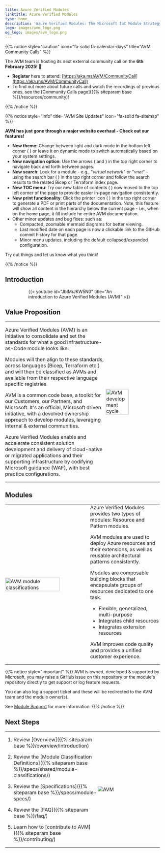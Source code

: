 ```yaml
---
title: Azure Verified Modules
linktitle: Azure Verified Modules
type: home
description: 'Azure Verified Modules: The Microsoft IaC Module Strategy'
logo: images/avm_logo.png
og_logo: images/avm_logo.png
---
```


{{% notice style="caution" icon="fa-solid fa-calendar-days" title="AVM Community Calls" %}}

The AVM team is hosting its next external community call on the **6th February 2025**! 🥳

- **Register** here to attend: [https://aka.ms/AVM/CommunityCall](https://aka.ms/AVM/CommunityCall)
- To find out more about future calls and watch the recordings of previous ones, see the [Community Calls page]({{% siteparam base %}}/resources/community)!

{{% /notice %}}

{{% notice style="info" title="AVM Site Updates" icon="fa-solid fa-sitemap" %}}

**AVM has just gone through a major website overhaul - Check out our features!**

- **New theme**: Change between light and dark mode in the bottom left corner ( <i class="fa-solid fa-paintbrush"></i> ) or leave it on dynamic mode to switch automatically based on your system settings.
- **New navigation option**: Use the arrows ( <i class="fa-solid fa-chevron-left"></i> and <i class="fa-solid fa-chevron-right"></i> ) in the top right corner to navigate back and forth between pages.
- **New search**: Look for a module - e.g., "*virtual network*" or "*vnet*" - using the search bar ( <i class="fa-solid fa-magnifying-glass"></i> ) in the top right corner and follow the search results to the related Bicep or Terraform index page.
- **New TOC menu**: Try our new table of contents ( <i class="fa-solid fa-rectangle-list"></i> ) now moved to the top left corner of the page to provide easier in-page navigation consistently.
- **New print functionality**: Click the printer icon ( <i class="fa-solid fa-print"></i> ) in the top right corner to generate a PDF or print parts of the documentation. Note, this feature will show all content in the hierarchy below the current page - i.e., when on the home page, it fill include he entire AVM documentation.
- Other minor updates and bug fixes: such as:
  - Compacted, zoomable mermaid diagrams for better viewing.
  - Last modified date on each page is now a clickable link to the GitHub commit history for that page.
  - Minor menu updates, including the default collapsed/expanded configuration.

Try out things and let us know what you think!

{{% /notice %}}

## Introduction

<div style="width:70%; margin: 0 auto;">
{{< youtube id="JbIMrJKW5N0" title="An introduction to Azure Verified Modules (AVM)" >}}
</div>

## Value Proposition

<table style="border: none; border-collapse: collapse; margin:0; padding:0;">
  <tr>
    <td style="border: none; padding:0; margin:0; width:65%">

Azure Verified Modules (AVM) is an initiative to consolidate and set the standards for what a good Infrastructure-as-Code module looks like.

Modules will then align to these standards, across languages (Bicep, Terraform etc.) and will then be classified as AVMs and available from their respective language specific registries.

AVM is a common code base, a toolkit for our Customers, our Partners, and Microsoft. It's an official, Microsoft driven initiative, with a devolved ownership approach to develop modules, leveraging internal & external communities.

Azure Verified Modules enable and accelerate consistent solution development and delivery of cloud-native or migrated applications and their supporting infrastructure by codifying Microsoft guidance (WAF), with best practice configurations.

  </td>
    <td style="border: none; margin:0; padding: 0;">
      <img src="images/avm_cycle.png" width=65% alt="AVM development cycle" style="margin:0 auto;padding: 0;">
    </td>
  </tr>
</table>

## Modules

<table style="border: none; border-collapse: collapse; margin: 0; padding: 0;">
  <tr>
    <td style="border: none; padding: 0; width:55%">
        <img src="images/avm_modules.png" width=80% alt="AVM module classifications">
    </td>
    <td style="border: none; padding: 0;">
Azure Verified Modules provides two types of modules: Resource and Pattern modules.

AVM modules are used to deploy Azure resources and their extensions, as well as reusable architectural patterns consistently.

Modules are composable building blocks that encapsulate groups of resources dedicated to one task.

- Flexible, generalized, multi-purpose
- Integrates child resources
- Integrates extension resources

AVM improves code quality and provides a unified customer experience.
    </td>
  </tr>
</table>

{{% notice style="important" %}}
AVM is owned, developed & supported by Microsoft, you may raise a GitHub issue on this repository or the module's repository directly to get support or log feature requests.

You can also log a support ticket and these will be redirected to the AVM team and the module owner(s).

See [Module Support](/help-support/module-support) for more information.
{{% /notice %}}

## Next Steps

<table style="border: none; border-collapse: collapse; margin: 0; padding: 0;">
  <tr>
    <td style="border: none; padding: 0; width:60%">

1. Review [Overview]({{% siteparam base %}}/overview/introduction)
2. Review the [Module Classification Definitions]({{% siteparam base %}}/specs/shared/module-classifications/)
3. Review the [Specifications]({{% siteparam base %}}/specs/module-specs/)
4. Review the [FAQ]({{% siteparam base %}}/faq/)
5. Learn how to [contribute to AVM]({{% siteparam base %}}/contributing/)
    </td>
    <td style="border: none; padding: 0;">

    ![AVM](images/avm_logo.png?width=10vw "AVM")

    </td>
  </tr>
</table>
